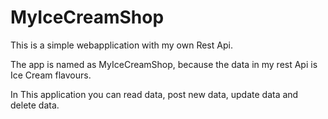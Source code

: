 # MyIceCreamShop

This is a simple webapplication with my own Rest Api.

The app is named as MyIceCreamShop, because the data in my rest Api is Ice Cream flavours.

In This application you can read data, post new data, update data and delete data.
